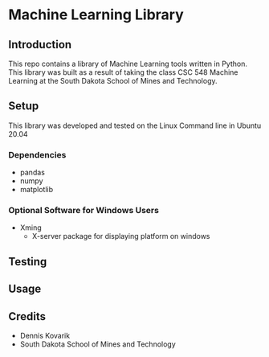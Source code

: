 # Machine Learning Library

## Introduction
This repo contains a library of Machine Learning tools written in Python. This library was built as a result of taking the class CSC 548 Machine Learning at the South Dakota School of Mines and Technology.

## Setup
This library was developed and tested on the Linux Command line in Ubuntu 20.04
### Dependencies
* pandas
* numpy
* matplotlib

### Optional Software for Windows Users
* Xming
   * X-server package for displaying platform on windows

## Testing

## Usage

## Credits
* Dennis Kovarik 
* South Dakota School of Mines and Technology